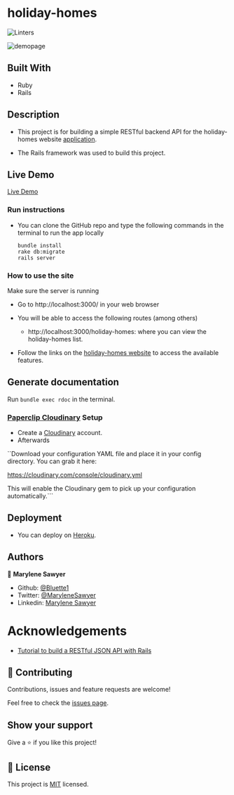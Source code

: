 # holiday-homes

![Linters](https://github.com/Bluette1/holiday-homes/workflows/Linters/badge.svg)

![demopage](./public/screenshot.png)

## Built With
- Ruby
- Rails 

## Description
- This project is for building a simple RESTful backend API for the holiday-homes website [application](https://holiday-homes-website.herokuapp.com/).

- The Rails framework was used to build this project.

## Live Demo
[Live Demo](https://holiday-homes-api.herokuapp.com/)

### Run instructions 
-  You can clone the GitHub repo and type the following commands in the terminal to run the app locally 
    ```
    bundle install
    rake db:migrate
    rails server
    ```

### How to use the site
Make sure the server is running
- Go to http://localhost:3000/ in your web browser
- You will be able to access the following routes (among others)
  - http://localhost:3000/holiday-homes: where you can view the holiday-homes list.

- Follow the links on the [holiday-homes website](https://github.com/Bluette1/holiday-homes-website) to access the available features.

## Generate documentation
Run `bundle exec rdoc` in the terminal.

### [Paperclip Cloudinary](https://github.com/GoGoCarl/paperclip-cloudinary) Setup
- Create a [Cloudinary](https://cloudinary.com/) account.
- Afterwards

``Download your configuration YAML file and place it in your config directory. You can grab it here:

   https://cloudinary.com/console/cloudinary.yml

This will enable the Cloudinary gem to pick up your configuration automatically.```


## Deployment
- You can deploy on [Heroku](https://devcenter.heroku.com/categories/ruby-support).

## Authors

👤 **Marylene Sawyer**
- Github: [@Bluette1](https://github.com/Bluette1)
- Twitter: [@MaryleneSawyer](https://twitter.com/MaryleneSawyer)
- Linkedin: [Marylene Sawyer](https://www.linkedin.com/in/marylene-sawyer)

# Acknowledgements
- [Tutorial to build a RESTful JSON API with Rails](https://scotch.io/tutorials/build-a-restful-json-api-with-rails-5-part-one)

## 🤝 Contributing

Contributions, issues and feature requests are welcome!

Feel free to check the [issues page](https://github.com/Bluette1/holiday-homes/issues).

## Show your support

Give a ⭐️ if you like this project!

## 📝 License

This project is [MIT](https://opensource.org/licenses/MIT) licensed.

